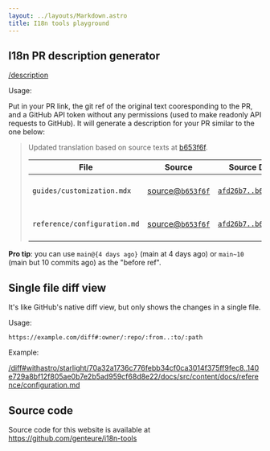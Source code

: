 ```yaml
---
layout: ../layouts/Markdown.astro
title: I18n tools playground
---
```


## I18n PR description generator

[/description](/description)

Usage:

Put in your PR link, the git ref of the original text cooresponding to the PR, and a GitHub API token without any permissions (used to make readonly API requests to GitHub).
It will generate a description for your PR similar to the one below:

> Updated translation based on source texts at [b653f6f](https://github.com/withastro/starlight/tree/b653f6f4ba8939e91f5e1ecec14a5a14d7ec1c91).
>
> | File | Source | Source Diff | Other Links |
> | --- | --- | --- | --- |
> | `guides/customization.mdx` | [source@`b653f6f`](https://github.com/withastro/starlight/blob/b653f6f4ba8939e91f5e1ecec14a5a14d7ec1c91/docs/src/content/docs/guides/customization.mdx) | [`afd26b7..b653f6f`](https://i18n-tools.genteure.com/diff#withastro/starlight/afd26b7b00f26ac49636dce0419622632b79c9c5..b653f6f4ba8939e91f5e1ecec14a5a14d7ec1c91/docs/src/content/docs/guides/customization.mdx) | [blame@`b653f6f`](https://github.com/withastro/starlight/blame/b653f6f4ba8939e91f5e1ecec14a5a14d7ec1c91/docs/src/content/docs/guides/customization.mdx) <br> [blame@`main`](https://github.com/withastro/starlight/blame/main/docs/src/content/docs/guides/customization.mdx) <br> [history@`main`](https://github.com/withastro/starlight/commits/main/docs/src/content/docs/guides/customization.mdx) |
> | `reference/configuration.md` | [source@`b653f6f`](https://github.com/withastro/starlight/blob/b653f6f4ba8939e91f5e1ecec14a5a14d7ec1c91/docs/src/content/docs/reference/configuration.md) | [`afd26b7..b653f6f`](https://i18n-tools.genteure.com/diff#withastro/starlight/afd26b7b00f26ac49636dce0419622632b79c9c5..b653f6f4ba8939e91f5e1ecec14a5a14d7ec1c91/docs/src/content/docs/reference/configuration.md) | [blame@`b653f6f`](https://github.com/withastro/starlight/blame/b653f6f4ba8939e91f5e1ecec14a5a14d7ec1c91/docs/src/content/docs/reference/configuration.md) <br> [blame@`main`](https://github.com/withastro/starlight/blame/main/docs/src/content/docs/reference/configuration.md) <br> [history@`main`](https://github.com/withastro/starlight/commits/main/docs/src/content/docs/reference/configuration.md) |

**Pro tip**: you can use `main@{4 days ago}` (main at 4 days ago) or `main~10` (main but 10 commits ago) as the "before ref".

## Single file diff view

It's like GitHub's native diff view, but only shows the changes in a single file.

Usage:

`https://example.com/diff#:owner/:repo/:from..:to/:path`

Example:

[/diff#withastro/starlight/70a32a1736c776febb34cf0ca3014f375ff9fec8..140e729a8bf12f805ae0b7e2b5ad959cf68d8e22/docs/src/content/docs/reference/configuration.md](/diff#withastro/starlight/70a32a1736c776febb34cf0ca3014f375ff9fec8..140e729a8bf12f805ae0b7e2b5ad959cf68d8e22/docs/src/content/docs/reference/configuration.md)

## Source code

Source code for this website is available at <https://github.com/genteure/i18n-tools>
